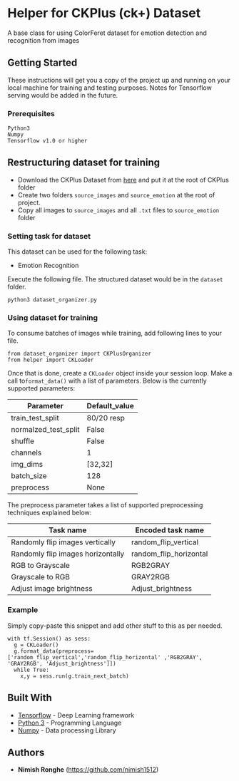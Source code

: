 

# Helper for CKPlus (ck+) Dataset
A base class for using ColorFeret dataset for emotion detection and recognition from images
## Getting Started

These instructions will get you a copy of the project up and running on your local machine for training and testing purposes. Notes for Tensorflow serving would be added in the future. 

### Prerequisites
```
Python3
Numpy
Tensorflow v1.0 or higher
```

## Restructuring dataset for training
*  Download the CKPlus Dataset from [here](http://www.consortium.ri.cmu.edu/ckagree/) and put it at the root of CKPlus folder
*  Create two folders ```source_images``` and ```source_emotion``` at the root of project.
*  Copy all images to ```source_images``` and all ```.txt``` files to ```source_emotion``` folder 
### Setting task for dataset
This dataset can be used for the following task:
* Emotion Recognition


Execute the following file. The structured dataset would be in the ```dataset``` folder. 
```
python3 dataset_organizer.py
```
### Using dataset for training
To consume batches of images while training, add following lines to your file.
``` 
from dataset_organizer import CKPlusOrganizer
from helper import CKLoader
```
Once that is done, create a ```CKLoader``` object inside your session loop. 
Make a call  to```format_data()``` with a list of parameters. Below is the currently supported parameters:

| Parameter     | Default_value |
| ------------- | ------------- |
| train_test_split   | 80/20 resp  |
| normalzed_test_split  | False  |
| shuffle  | False  |
| channels  | 1  |
| img_dims  | [32,32]  |
| batch_size  | 128  |
| preprocess  | None |

The preprocess parameter takes a list of supported preprocessing techniques explained below:

| Task name     | Encoded task name |
| ------------- | ------------- |
| Randomly flip images vertically   | random_flip_vertical  |
| Randomly flip images horizontally  | random_flip_horizontal  |
| RGB to Grayscale  | RGB2GRAY  |
| Grayscale to RGB  | GRAY2RGB  |
| Adjust image brightness  | Adjust_brightness  |

### Example 

Simply copy-paste this snippet and add other stuff to this as per needed.
```
with tf.Session() as sess:
  g = CKLoader()
  g.format_data(preprocess=['random_flip_vertical','random_flip_horizontal' ,'RGB2GRAY', 'GRAY2RGB', 'Adjust_brightness']])
  while True:
    x,y = sess.run(g.train_next_batch)
```
## Built With

* [Tensorflow](https://github.com/tensorflow/tensorflow) - Deep Learning framework
* [Python 3](https://github.com/python) - Programming Language
* [Numpy](https://github.com/numpy/numpy) - Data processing Library

## Authors
* **Nimish Ronghe** (https://github.com/nimish1512)


